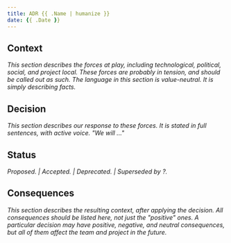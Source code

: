 ```yaml
---
title: ADR {{ .Name | humanize }}
date: {{ .Date }}
---
```


## Context

_This section describes the forces at play, including technological, political, social, and project local. These forces are probably in tension, and should be called out as such. The language in this section is value-neutral. It is simply describing facts._

## Decision

_This section describes our response to these forces. It is stated in full sentences, with active voice. "We will ..."_

## Status

_Proposed. | Accepted. | Deprecated. | Superseded by ?._

## Consequences

_This section describes the resulting context, after applying the decision. All consequences should be listed here, not just the "positive" ones. A particular decision may have positive, negative, and neutral consequences, but all of them affect the team and project in the future._
